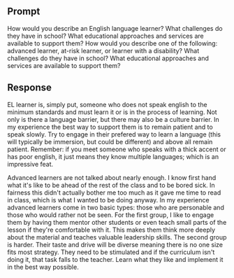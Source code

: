 ## Prompt
How would you describe an English language learner? What challenges do they have in school? What educational approaches and services are available to support them?
How would you describe one of the following: advanced learner, at-risk learner, or learner with a disability? What challenges do they have in school? What educational approaches and services are available to support them?

## Response

EL learner is, simply put, someone who does not speak english to the minimum standards and must learn it or is in the process of learning. Not only is there a language barrier, but there may also be a culture barrier. In my experience the best way to support them is to remain patient and to speak slowly. Try to engage in their prefered way to learn a language (this will typically be immersion, but could be different) and above all remain patient.
Remember: if you meet someone who speaks with a thick accent or has poor english, it just means they know multiple languages; which is an impressive feat.

Advanced learners are not talked about nearly enough. I know first hand what it's like to be ahead of the rest of the class and to be bored sick. In fairness this didn't actually bother me too much as it gave me time to read in class, which is what I wanted to be doing anyway. In my experience advanced learners come in two basic types: those who are personable and those who would rather not be seen. For the first group, I like to engage them by having them mentor other students or even teach small parts of the lesson if they're comfortable with it. This makes them think more deeply about the material and teaches valuable leadership skills. The second group is harder. Their taste and drive will be diverse meaning there is no one size fits most strategy. They need to be stimulated and if the curriculum isn't doing it, that task falls to the teacher. Learn what they like and implement it in the best way possible.